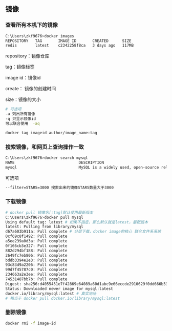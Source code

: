 ## 镜像

### 查看所有本机下的镜像

```bash
C:\Users\zkf9676>docker images
REPOSITORY   TAG       IMAGE ID       CREATED      SIZE
redis        latest    c2342258f8ca   3 days ago   117MB
```

repository：镜像仓库

tag：镜像标签

image id：镜像id

create： 镜像的创建时间

size：镜像的大小

```bash
# 可选项
-a 列出所有镜像
-q 只显示镜像id
可以联合使用  -aq
```

```bash
docker tag imageid author/image_name:tag
```



### 搜索镜像，和网页上查询操作一致

```bash
C:\Users\zkf9676>docker search mysql
NAME                            DESCRIPTION                                     STARS     OFFICIAL   AUTOMATED
mysql                           MySQL is a widely used, open-source relation…   13398     [OK]  
```

可选项

```bash
--filter=STARS=3000 搜索出来的镜像STARS数量大于3000
```



### 下载镜像

```bash
# docker pull 镜像名[:tag]默认使用最新版本
C:\Users\zkf9676>docker pull mysql
Using default tag: latest # 如果不指定，那么默认就是latest，最新版本
latest: Pulling from library/mysql
d67a603b911a: Pull complete # 分层下载，docker image的核心 联合文件系系统
0cf69c8f1492: Pull complete
a5ee239a0d3a: Pull complete
0f166cb3e327: Pull complete
882d294bf188: Pull complete
2649fc7eb806: Pull complete
bddb3394e2e3: Pull complete
93c83d9a2206: Pull complete
99d7f45787c0: Pull complete
234663a2e3ee: Pull complete
74531487bb7b: Pull complete
Digest: sha256:d4055451e7f42869e64089a60d1abc9e66eccde2910629f0dd666b53a5f230d8 # 签名， 防伪标志
Status: Downloaded newer image for mysql:latest
docker.io/library/mysql:latest # 真实地址
# 相当于 docker pull docker.io/library/mysql:latest
```



### 删除镜像

```bash
docker rmi -f image-id
```

